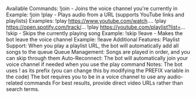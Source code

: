 Available Commands:
!join - Joins the voice channel you're currently in
Example: !join
!play <URL> - Plays audio from a URL (supports YouTube links and playlists)
Examples:
!play https://www.youtube.com/watch....
!play https://open.spotify.com/track/...
!play https://youtube.com/playlist?list=...
!skip - Skips the currently playing song
Example: !skip
!leave - Makes the bot leave the voice channel
Example: !leave
Additional Features:
Playlist Support: When you play a playlist URL, the bot will automatically add all songs to the queue
Queue Management: Songs are played in order, and you can skip through them
Auto-Reconnect: The bot will automatically join your voice channel if needed when you use the play command
Notes:
The bot uses ! as its prefix (you can change this by modifying the PREFIX variable in the code)
The bot requires you to be in a voice channel to use any audio-related commands
For best results, provide direct video URLs rather than search terms.

